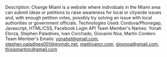 Description: Change Miami is a website where individuals in the Miami area can submit ideas or petitions to raise awareness for local or citywide issues and, with enough petition votes, possibly try solving an issue with local authorities or government officials.
Technologies Used: Cordova/Phonegap, Javascript, HTML/CSS, Facebook Login API
Team Member's Names: Yonah Elorza, Stephen Paladines, Ivan Corchado, Giovanni Noa, Martin Cordero
Team Member's Emails: yonahel@gmail.com, stephen.paladines001@mymdc.net, ma@ivancr.com, giovnoa@gmail.com, thisismartinc@gmail.com
